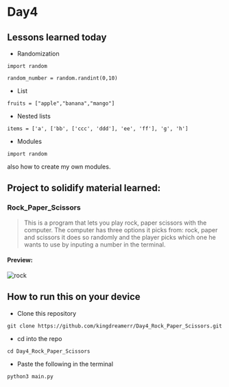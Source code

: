 # Day4

## Lessons learned today

- Randomization
```
import random

random_number = random.randint(0,10)
```
- List
```
fruits = ["apple","banana","mango"]
```

- Nested lists
```
items = ['a', ['bb', ['ccc', 'ddd'], 'ee', 'ff'], 'g', 'h']
```

- Modules
```
import random 
```
also how to create my own modules.

## Project to solidify material learned: 

### Rock_Paper_Scissors

> This is a program that lets you play rock, paper scissors with the computer. The computer has three options it picks from: rock, paper and scissors it does so randomly and the player picks which one he wants to use by inputing a number in the terminal.

#### Preview:

![rock](./tip_calculator.png)

## How to run this on your device

- Clone this repository
```
git clone https://github.com/kingdreamerr/Day4_Rock_Paper_Scissors.git
```
- cd into the repo
```
cd Day4_Rock_Paper_Scissors
```

- Paste the following in the terminal 
```
python3 main.py
```